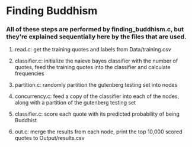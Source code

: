 # Finding Buddhism

### All of these steps are performed by finding_buddhism.c, but they're explained sequentially here by the files that are used.

1. read.c: get the training quotes and labels from Data/training.csv

2. classifier.c: initialize the naieve bayes classifier with the number of quotes, feed the training quotes into the classifier and calculate frequencies

3. partition.c: randomly partition the gutenberg testing set into nodes

4. concurrency.c: feed a copy of the classifier into each of the nodes, along with a partition of the gutenberg testing set

5. classifier.c: score each quote with its predicted probability of being Buddhist

6. out.c: merge the results from each node, print the top 10,000 scored quotes to Output/results.csv
